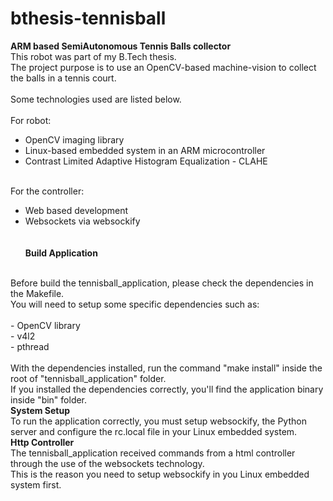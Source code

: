 # bthesis-tennisball
<b> ARM based SemiAutonomous Tennis Balls collector </b>
<br />
This robot was part of my B.Tech thesis. <br />
The project purpose is to use an OpenCV-based  machine-vision to collect the balls in a tennis court. <br />
<br />
Some technologies used are listed below. <br />
<br />
For robot: <br />
+ OpenCV imaging library <br />
+ Linux-based embedded system in an ARM microcontroller <br />
+ Contrast Limited Adaptive Histogram Equalization - CLAHE  <br /><br />

For the controller: <br />
+ Web based development <br />
+ Websockets via websockify <br />
<br /><br />
<b> Build Application </b>
<br />
Before build the tennisball_application, please check the dependencies in the Makefile.
<br />
You will need to setup some specific dependencies such as:
<br />
<br />
- OpenCV library <br />
- v4l2 <br />
- pthread </br>
<br />
With the dependencies installed, run the command "make install" inside the root of "tennisball_application" folder. 
<br />
If you installed the dependencies correctly, you'll find the application binary inside "bin" folder.
<br />
<b> System Setup </b>
<br />
To run the application correctly, you must setup websockify, the Python server and configure the rc.local file in your Linux embedded system.
<br />
<b> Http Controller </b>
<br />
The tennisball_application received commands from a html controller through the use of the websockets technology. 
<br />
This is the reason you need to setup websockify in you Linux embedded system first. 
